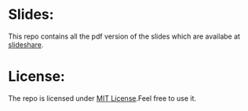 # Slides:

This repo contains all the pdf version of the slides which are availabe at [slideshare](https://www.slideshare.net/ramitsurana).

# License:

The repo is licensed under [MIT License](https://github.com/ramitsurana/slides/blob/master/LICENSE).Feel free to use it.
